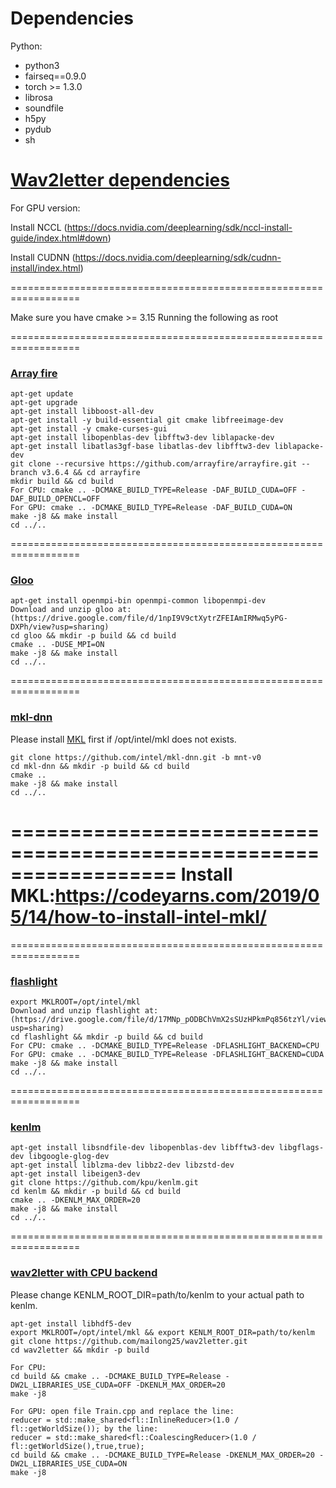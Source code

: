 # Dependencies

Python:
 - python3
 - fairseq==0.9.0
 - torch >= 1.3.0
 - librosa
 - soundfile
 - h5py
 - pydub
 - sh
 
# [Wav2letter dependencies](https://github.com/facebookresearch/wav2letter/wiki/Dependencies)

For GPU version:

Install NCCL (https://docs.nvidia.com/deeplearning/sdk/nccl-install-guide/index.html#down)

Install CUDNN (https://docs.nvidia.com/deeplearning/sdk/cudnn-install/index.html)

==================================================================

Make sure you have cmake >= 3.15
Running the following as root

==================================================================
### [Array fire](https://github.com/arrayfire/arrayfire/wiki/Build-Instructions-for-Linux)
```
apt-get update
apt-get upgrade
apt-get install libboost-all-dev
apt-get install -y build-essential git cmake libfreeimage-dev
apt-get install -y cmake-curses-gui
apt-get install libopenblas-dev libfftw3-dev liblapacke-dev
apt-get install libatlas3gf-base libatlas-dev libfftw3-dev liblapacke-dev
git clone --recursive https://github.com/arrayfire/arrayfire.git --branch v3.6.4 && cd arrayfire
mkdir build && cd build
For CPU: cmake .. -DCMAKE_BUILD_TYPE=Release -DAF_BUILD_CUDA=OFF -DAF_BUILD_OPENCL=OFF
For GPU: cmake .. -DCMAKE_BUILD_TYPE=Release -DAF_BUILD_CUDA=ON
make -j8 && make install
cd ../..
```

==================================================================
### [Gloo](https://github.com/facebookincubator/gloo.git)
```
apt-get install openmpi-bin openmpi-common libopenmpi-dev
Download and unzip gloo at: (https://drive.google.com/file/d/1npI9V9ctXytrZFEIAmIRMwq5yPG-DXPh/view?usp=sharing)
cd gloo && mkdir -p build && cd build
cmake .. -DUSE_MPI=ON
make -j8 && make install
cd ../..
```

==================================================================
### [mkl-dnn](https://github.com/intel/mkl-dnn)

Please install [MKL](https://software.intel.com/en-us/articles/intel-math-kernel-library-intel-mkl-2018-install-guide) first if /opt/intel/mkl does not exists.
```
git clone https://github.com/intel/mkl-dnn.git -b mnt-v0
cd mkl-dnn && mkdir -p build && cd build
cmake .. 
make -j8 && make install
cd ../..
```

==================================================================
Install MKL:https://codeyarns.com/2019/05/14/how-to-install-intel-mkl/
==================================================================

==================================================================
### [flashlight](https://github.com/facebookresearch/flashlight.git)
```
export MKLROOT=/opt/intel/mkl
Download and unzip flashlight at: (https://drive.google.com/file/d/17MNp_pODBChVmX2sSUzHPkmPq856tzYl/view?usp=sharing)
cd flashlight && mkdir -p build && cd build
For CPU: cmake .. -DCMAKE_BUILD_TYPE=Release -DFLASHLIGHT_BACKEND=CPU
For GPU: cmake .. -DCMAKE_BUILD_TYPE=Release -DFLASHLIGHT_BACKEND=CUDA
make -j8 && make install
cd ../..
```

==================================================================
### [kenlm](https://github.com/kpu/kenlm)
```
apt-get install libsndfile-dev libopenblas-dev libfftw3-dev libgflags-dev libgoogle-glog-dev
apt-get install liblzma-dev libbz2-dev libzstd-dev
apt-get install libeigen3-dev
git clone https://github.com/kpu/kenlm.git
cd kenlm && mkdir -p build && cd build
cmake .. -DKENLM_MAX_ORDER=20
make -j8 && make install
cd ../..
```

==================================================================
### [wav2letter with CPU backend](https://github.com/maltium/wav2letter/tree/feature/loading-from-hdf5)

Please change KENLM_ROOT_DIR=path/to/kenlm to your actual path to kenlm.
```
apt-get install libhdf5-dev
export MKLROOT=/opt/intel/mkl && export KENLM_ROOT_DIR=path/to/kenlm
git clone https://github.com/mailong25/wav2letter.git
cd wav2letter && mkdir -p build

For CPU: 
cd build && cmake .. -DCMAKE_BUILD_TYPE=Release -DW2L_LIBRARIES_USE_CUDA=OFF -DKENLM_MAX_ORDER=20
make -j8

For GPU: open file Train.cpp and replace the line:
reducer = std::make_shared<fl::InlineReducer>(1.0 / fl::getWorldSize()); by the line: 
reducer = std::make_shared<fl::CoalescingReducer>(1.0 / fl::getWorldSize(),true,true);
cd build && cmake .. -DCMAKE_BUILD_TYPE=Release -DKENLM_MAX_ORDER=20 -DW2L_LIBRARIES_USE_CUDA=ON
make -j8
```
